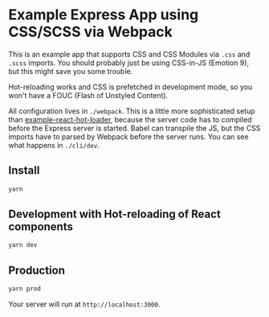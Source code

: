 # Example Express App using CSS/SCSS via Webpack

This is an example app that supports CSS and CSS Modules via `.css` and `.scss` imports. You should probably just be using CSS-in-JS (Emotion 9), but this might save you some trouble.

Hot-reloading works and CSS is prefetched in development mode, so you won't have a FOUC (Flash of Unstyled Content).

All configuration lives in `./webpack`. This is a little more sophisticated setup than [example-react-hot-loader](https://github.com/staylor/example-react-hot-loader), because the server code has to compiled before the Express server is started. Babel can transpile the JS, but the CSS imports have to parsed by Webpack before the server runs. You can see what happens in `./cli/dev`.

## Install

```bash
yarn
```

## Development with Hot-reloading of React components

```bash
yarn dev
```

## Production
```bash
yarn prod
```

Your server will run at `http://localhost:3000`.
